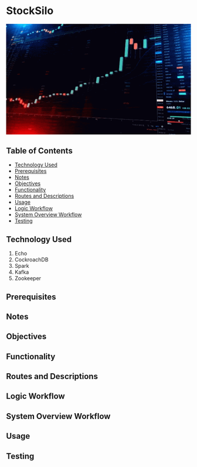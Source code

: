 # StockSilo

<img src="./assets/projectImage.gif" alt="project image" width="1000">

## Table of Contents
- [Technology Used](#technology-used)
- [Prerequisites](#prerequisites)
- [Notes](#notes)
- [Objectives](#objectives)
- [Functionality](#functionality)
- [Routes and Descriptions](#routes-and-descriptions)
- [Usage](#usage)
- [Logic Workflow](#logic-workflow)
- [System Overview Workflow](#system-overview-workflow)
- [Testing](#testing)

## Technology Used

1. Echo
2. CockroachDB
3. Spark
4. Kafka
5. Zookeeper

## Prerequisites

## Notes

## Objectives

## Functionality

## Routes and Descriptions

## Logic Workflow

## System Overview Workflow

## Usage

## Testing
